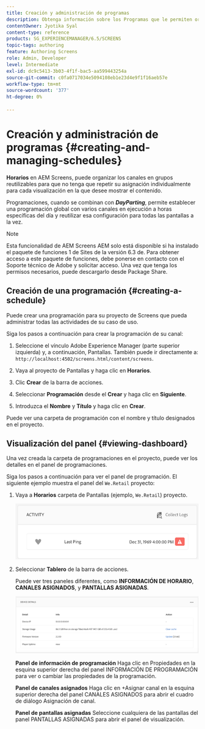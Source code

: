 ```yaml
---
title: Creación y administración de programas
description: Obtenga información sobre los Programas que le permiten organizar canales en grupos reutilizables para que no tenga que repetir su asignación individualmente para cada pantalla en la que desee mostrar el contenido.
contentOwner: Jyotika Syal
content-type: reference
products: SG_EXPERIENCEMANAGER/6.5/SCREENS
topic-tags: authoring
feature: Authoring Screens
role: Admin, Developer
level: Intermediate
exl-id: dc9c5413-3b03-4f1f-bac5-aa599443254a
source-git-commit: c0fa0717034e5094108eb1e23d4e9f1f16aeb57e
workflow-type: tm+mt
source-wordcount: '377'
ht-degree: 0%

---
```


# Creación y administración de programas {#creating-and-managing-schedules}

**Horarios** en AEM Screens, puede organizar los canales en grupos reutilizables para que no tenga que repetir su asignación individualmente para cada visualización en la que desee mostrar el contenido.

Programaciones, cuando se combinan con ***DayParting***, permite establecer una programación global con varios canales en ejecución a horas específicas del día y reutilizar esa configuración para todas las pantallas a la vez.

>[!NOTE]
>
>Esta funcionalidad de AEM Screens AEM solo está disponible si ha instalado el paquete de funciones 1 de Sites de la versión 6.3 de. Para obtener acceso a este paquete de funciones, debe ponerse en contacto con el Soporte técnico de Adobe y solicitar acceso. Una vez que tenga los permisos necesarios, puede descargarlo desde Package Share.

## Creación de una programación {#creating-a-schedule}

Puede crear una programación para su proyecto de Screens que pueda administrar todas las actividades de su caso de uso.

Siga los pasos a continuación para crear la programación de su canal:

1. Seleccione el vínculo Adobe Experience Manager (parte superior izquierda) y, a continuación, Pantallas. También puede ir directamente a: `http://localhost:4502/screens.html/content/screens`.
1. Vaya al proyecto de Pantallas y haga clic en **Horarios**.
1. Clic **Crear** de la barra de acciones.
1. Seleccionar **Programación** desde el **Crear** y haga clic en **Siguiente**.

1. Introduzca el **Nombre** y **Título** y haga clic en **Crear**.

Puede ver una carpeta de programación con el nombre y título designados en el proyecto.


## Visualización del panel {#viewing-dashboard}

Una vez creada la carpeta de programaciones en el proyecto, puede ver los detalles en el panel de programaciones.

Siga los pasos a continuación para ver el panel de programación. El siguiente ejemplo muestra el panel del `We.Retail` proyecto:

1. Vaya a **Horarios** carpeta de Pantallas (ejemplo, `We.Retail`) proyecto.

   ![chlimage_1](assets/chlimage_1.png)

1. Seleccionar **Tablero** de la barra de acciones.

   Puede ver tres paneles diferentes, como **INFORMACIÓN DE HORARIO**, **CANALES ASIGNADOS**, y **PANTALLAS ASIGNADAS**.

   ![chlimage_1-1](assets/chlimage_1-1.png)

   **Panel de información de programación** Haga clic en Propiedades en la esquina superior derecha del panel INFORMACIÓN DE PROGRAMACIÓN para ver o cambiar las propiedades de la programación.

   **Panel de canales asignados** Haga clic en +Asignar canal en la esquina superior derecha del panel CANALES ASIGNADOS para abrir el cuadro de diálogo Asignación de canal.

   **Panel de pantallas asignadas** Seleccione cualquiera de las pantallas del panel PANTALLAS ASIGNADAS para abrir el panel de visualización.
